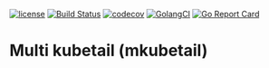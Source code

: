 [![license](http://img.shields.io/badge/license-Apache%20v2-orange.svg)](https://raw.githubusercontent.com/Peltoche/mkubetail/master/LICENSE)
[![Build Status](https://travis-ci.org/Peltoche/mkubetail.svg?branch=master)](https://travis-ci.org/Peltoche/mkubetail)
[![codecov](https://codecov.io/gh/Peltoche/mkubetail/branch/master/graph/badge.svg)](https://codecov.io/gh/Peltoche/mkubetail)
[![GolangCI](https://golangci.com/badges/github.com/Peltoche/mkubetail.svg)](https://golangci.com/r/github.com/Peltoche/mkubetail)
[![Go Report Card](https://goreportcard.com/badge/github.com/Peltoche/mkubetail)](https://goreportcard.com/report/github.com/Peltoche/mkubetail)

# Multi kubetail (mkubetail)
